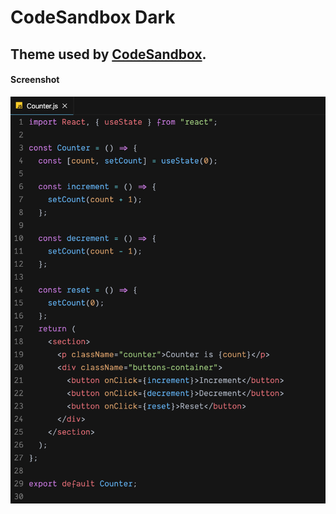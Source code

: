 # CodeSandbox Dark

## Theme used by [CodeSandbox](https://codesandbox.io).

#### Screenshot

![screenshot-react](./screenshots/react.png)
